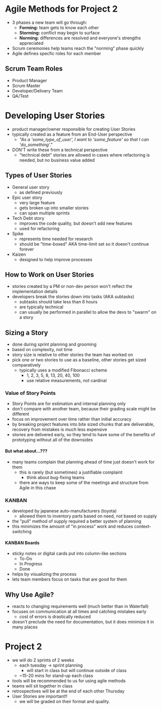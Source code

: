# Agile Methods for Project 2
* 3 phases a new team will go through:
  * **Forming:** team gets to know each other
  * **Storming:** conflict may begin to surface
  * **Norming:** differences are resolved and everyone's strengths appreciated
* Scrum ceremonies help teams reach the "norming" phase quickly
* Agile defines specfic roles for each member

## Scrum Team Roles
* Product Manager
* Scrum Master
* Developer/Delivery Team
* QA/Test

# Developing User Stories
* product manager/owner responsible for creating User Stories
* typically created as a feature from an End-User perspective
  * _"As a 'some_type_of_user', I want to 'some_feature' so that I can 'do_something'."_
* DON'T write these from a technical perspective
  * "technical debt" stories are allowed in cases where refactoring is needed, but no business value added

## Types of User Stories
* General user story
  * as defined previously
* Epic user story
  * very large feature
  * gets broken up into smaller stories
  * can span multiple sprints
* Tech Debt story
  * improves the code quality, but doesn't add new features
  * used for refactoring
* Spike
  * represents time needed for research
  * should be "time-boxed" AKA time-limit set so it doesn't continue forever
* Kaizen
  * designed to help improve processes

## How to Work on User Stories
* stories created by a PM or non-dev person won't reflect the implementation details
* developers break the stories down into tasks (AKA subtasks)
  * subtasks should take less than 8 hours
  * are typically technical
  * can usually be performed in parallel to allow the devs to "swarm" on a story

## Sizing a Story
* done during sprint planning and grooming
* based on complexity, not time
* story size is relative to other stories the team has worked on
* pick one or two stories to use as a baseline, other stories get sized comparatively
  * typically uses a modified Fibonacci scheme
    * 1, 2, 3, 5, 8, 13, 20, 40, 100
    * use relative measurements, not cardinal

### Value of Story Points
* Story Points are for estimation and internal planning only
* don't compare with another team, because their grading scale might be different
* focus on improvement over time rather than initial accuracy
* by breaking project features into bite sized chunks that are deliverable, recovery from mistakes is _much_ less expensive
* stories are delivered early, so they tend to have some of the benefits of prototyping without all of the downsides

#### But what about...???
* many teams complain that planning ahead of time just doesn't work for them
  * this is rarely (but sometimes) a justifiable complaint
    * think about bug-fixing teams
  * there are ways to keep some of the meetings and structure from Agile in this chase

### KANBAN
* developed by japanese auto-manufacturers (toyota)
  * allowed them to inventory parts based on need, not based on supply
* the "pull" method of supply required a better system of planning
* this minimizes the amount of "in process" work and reduces context-switching

#### KANBAN Boards
* sticky notes or digital cards put into column-like sections
  * To-Do
  * In Progress
  * Done
* helps by visualizing the process
* lets team members focus on tasks that are good for them

## Why Use Agile?
* reacts to changing requirements well (much better than in Waterfall)
* focuses on communication at all times and catching mistakes early
  * cost of errors is drastically reduced
* doesn't preclude the need for documentation, but it does minimize it in many places

# Project 2
* we will do 2 sprints of 2 weeks
  * each tuesday -> sprint planning
    * will start in class but will continue outside of class
  * ~15-20 mins for stand-up each class
* tools will be recommended to us for using agile methods
* teams will sit together in class
* retrospectives will be at the end of each other Thursday
* User Stories are important!!
  * we will be graded on their format and quality.